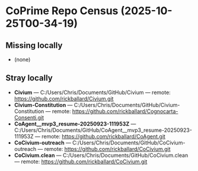 # CoPrime Repo Census (2025-10-25T00-34-19)

## Missing locally
- (none)

## Stray locally
- **Civium** — C:/Users/Chris/Documents/GitHub/Civium — remote: https://github.com/rickballard/Civium.git
- **Civium-Constitution** — C:/Users/Chris/Documents/GitHub/Civium-Constitution — remote: https://github.com/rickballard/Cognocarta-Consenti.git
- **CoAgent__mvp3_resume-20250923-111953Z** — C:/Users/Chris/Documents/GitHub/CoAgent__mvp3_resume-20250923-111953Z — remote: https://github.com/rickballard/CoAgent.git
- **CoCivium-outreach** — C:/Users/Chris/Documents/GitHub/CoCivium-outreach — remote: https://github.com/rickballard/CoCivium.git
- **CoCivium.clean** — C:/Users/Chris/Documents/GitHub/CoCivium.clean — remote: https://github.com/rickballard/CoCivium.git
